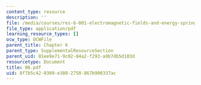```yaml
---
content_type: resource
description: ''
file: /media/courses/res-6-001-electromagnetic-fields-and-energy-spring-2008/8f7b5c420309e3802750867b900337ac_06.pdf
file_type: application/pdf
learning_resource_types: []
ocw_type: OCWFile
parent_title: Chapter 6
parent_type: SupplementalResourceSection
parent_uid: 01ee9e71-9c02-84a2-f293-a9b7db5d103d
resourcetype: Document
title: 06.pdf
uid: 8f7b5c42-0309-e380-2750-867b900337ac
---
```

